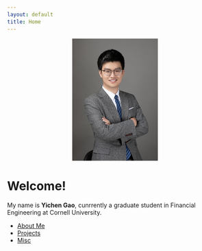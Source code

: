 ```yaml
---
layout: default
title: Home
---
```


<p align="center">
  <img src="me.jpg" alt="My Photo" width="200">
</p>

# Welcome!

My name is **Yichen Gao**, cunrrently a graduate student in Financial Engineering at Cornell University.

- [About Me](about.md)
- [Projects](projects.md)
- [Misc](misc.md)

